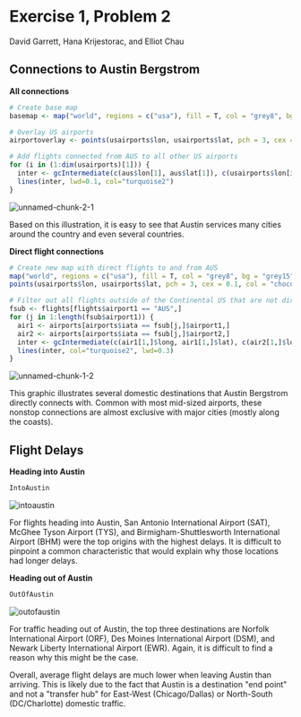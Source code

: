 Exercise 1, Problem 2
================
David Garrett, Hana Krijestorac, and Elliot Chau

**Connections to Austin Bergstrom**
-----------------------------------

**All connections**

``` r
# Create base map
basemap <- map("world", regions = c("usa"), fill = T, col = "grey8", bg = "grey15", ylim = c(21.0,50.0), xlim = c(-130.0,-65.0), main = "Map of all Airports in the Continental US")

# Overlay US airports
airportoverlay <- points(usairports$lon, usairports$lat, pch = 3, cex = 0.1, col = "chocolate1")

# Add flights connected from AUS to all other US airports
for (i in (1:dim(usairports)[1])) { 
  inter <- gcIntermediate(c(aus$lon[1], aus$lat[1]), c(usairports$lon[i], usairports$lat[i]), n=200)
  lines(inter, lwd=0.1, col="turquoise2")    
}
```

![unnamed-chunk-2-1](https://user-images.githubusercontent.com/47119252/52543816-4c3b7f00-2d72-11e9-8166-5b65b141af7b.png)

Based on this illustration, it is easy to see that Austin services many cities around the country and even several countries. 


**Direct flight connections**

``` r
# Create new map with direct flights to and from AUS
map("world", regions = c("usa"), fill = T, col = "grey8", bg = "grey15", ylim = c(21.0,50.0), xlim = c(-130.0,-65.0), main = "Map of all Direct Flights to and from Austin")
points(usairports$lon, usairports$lat, pch = 3, cex = 0.1, col = "chocolate1")

# Filter out all flights outside of the Continental US that are not directly connected to Austin
fsub <- flights[flights$airport1 == "AUS",]
for (j in 1:length(fsub$airport1)) {
  air1 <- airports[airports$iata == fsub[j,]$airport1,]
  air2 <- airports[airports$iata == fsub[j,]$airport2,]
  inter <- gcIntermediate(c(air1[1,]$long, air1[1,]$lat), c(air2[1,]$long, air2[1,]$lat), n=100, addStartEnd=TRUE)
  lines(inter, col="turquoise2", lwd=0.3)
}
```

![unnamed-chunk-1-2](https://user-images.githubusercontent.com/47119252/52543823-59f10480-2d72-11e9-9444-84afaa3db77f.png)

This graphic illustrates several domestic destinations that Austin Bergstrom directly connects with. Common with most mid-sized airports, these nonstop connections are almost exclusive with major cities (mostly along the coasts).

**Flight Delays**
-----------------

**Heading into Austin**

``` r
IntoAustin
```

![intoaustin](https://user-images.githubusercontent.com/47119252/52543868-a63c4480-2d72-11e9-9ad4-b8b8ed72a179.png)

For flights heading into Austin, San Antonio International Airport (SAT), McGhee Tyson Airport (TYS), and Birmigham-Shuttlesworth International Airport (BHM) were the top origins with the highest delays. It is difficult to pinpoint a common characteristic that would explain why those locations had longer delays. 

**Heading out of Austin**

``` r
OutOfAustin
```

![outofaustin](https://user-images.githubusercontent.com/47119252/52543895-e0a5e180-2d72-11e9-90ff-2dfccf1bc9c7.png)

For traffic heading out of Austin, the top three destinations are Norfolk International Airport (ORF), Des Moines International Airport (DSM), and Newark Liberty International Airport (EWR). Again, it is difficult to find a reason why this might be the case.

Overall, average flight delays are much lower when leaving Austin than arriving. This is likely due to the fact that Austin is a destination "end point" and not a "transfer hub" for East-West (Chicago/Dallas) or North-South (DC/Charlotte) domestic traffic.

